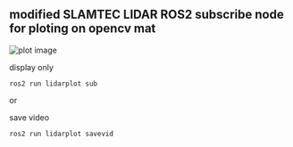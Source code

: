 ## modified SLAMTEC LIDAR ROS2 subscribe node for ploting on opencv mat
![plot image](https://files.catbox.moe/xj1lz5.webp)


display only

`ros2 run lidarplot sub`

or

save video

`ros2 run lidarplot savevid`

